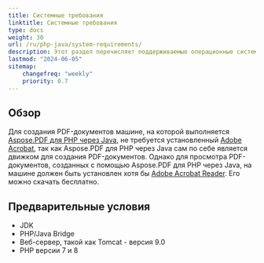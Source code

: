 ```yaml
---
title: Системные требования
linktitle: Системные требования
type: docs
weight: 30
url: /ru/php-java/system-requirements/
description: Этот раздел перечисляет поддерживаемые операционные системы, которые разработчику необходимо иметь для успешной работы с Aspose.PDF для PHP через Java.
lastmod: "2024-06-05"
sitemap:
    changefreq: "weekly"
    priority: 0.7
---
```


## Обзор

Для создания PDF-документов машине, на которой выполняется [Aspose.PDF для PHP через Java](https://products.aspose.com/pdf/php-java/), не требуется установленный [Adobe Acrobat](https://www.adobe.com/acrobat/acrobat-pro.html), так как Aspose.PDF для PHP через Java сам по себе является движком для создания PDF-документов. Однако для просмотра PDF-документов, созданных с помощью Aspose.PDF для PHP через Java, на машине должен быть установлен хотя бы [Adobe Acrobat Reader](https://www.adobe.com/acrobat/pdf-reader.html). Его можно скачать бесплатно.

## Предварительные условия

- JDK
- PHP/Java Bridge
- Веб-сервер, такой как Tomcat - версия 9.0
- PHP версии 7 и 8